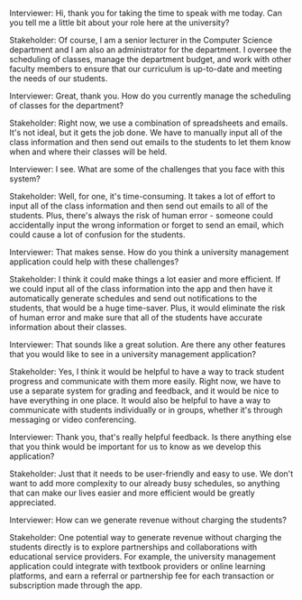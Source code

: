 Interviewer: Hi, thank you for taking the time to speak with me today. Can you tell me a little bit about your role here at the university?

Stakeholder: Of course, I am a senior lecturer in the Computer Science department and I am also an administrator for the department. I oversee the scheduling of classes, manage the department budget, and work with other faculty members to ensure that our curriculum is up-to-date and meeting the needs of our students.

Interviewer: Great, thank you. How do you currently manage the scheduling of classes for the department?

Stakeholder: Right now, we use a combination of spreadsheets and emails. It's not ideal, but it gets the job done. We have to manually input all of the class information and then send out emails to the students to let them know when and where their classes will be held.

Interviewer: I see. What are some of the challenges that you face with this system?

Stakeholder: Well, for one, it's time-consuming. It takes a lot of effort to input all of the class information and then send out emails to all of the students. Plus, there's always the risk of human error - someone could accidentally input the wrong information or forget to send an email, which could cause a lot of confusion for the students.

Interviewer: That makes sense. How do you think a university management application could help with these challenges?

Stakeholder: I think it could make things a lot easier and more efficient. If we could input all of the class information into the app and then have it automatically generate schedules and send out notifications to the students, that would be a huge time-saver. Plus, it would eliminate the risk of human error and make sure that all of the students have accurate information about their classes.

Interviewer: That sounds like a great solution. Are there any other features that you would like to see in a university management application?

Stakeholder: Yes, I think it would be helpful to have a way to track student progress and communicate with them more easily. Right now, we have to use a separate system for grading and feedback, and it would be nice to have everything in one place. It would also be helpful to have a way to communicate with students individually or in groups, whether it's through messaging or video conferencing.

Interviewer: Thank you, that's really helpful feedback. Is there anything else that you think would be important for us to know as we develop this application?

Stakeholder: Just that it needs to be user-friendly and easy to use. We don't want to add more complexity to our already busy schedules, so anything that can make our lives easier and more efficient would be greatly appreciated.

Interviewer: How can we generate revenue without charging the students?

Stakeholder: One potential way to generate revenue without charging the students directly is to explore partnerships and collaborations with educational service providers. For example, the university management application could integrate with textbook providers or online learning platforms, and earn a referral or partnership fee for each transaction or subscription made through the app.